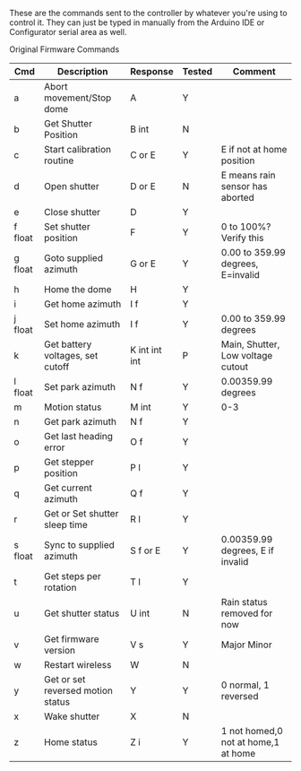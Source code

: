 These are the commands sent to the controller by whatever you're using to control it. They can just be typed in manually from the Arduino IDE or Configurator serial area as well.

Original Firmware Commands

 Cmd   | Description                       | Response | Tested | Comment                       
------ | --------------------------------- | -------- | ------ |-----
a | Abort movement/Stop dome          | A | Y |
b     | Get Shutter Position              | B int       | N |
c     | Start calibration routine         | C or E   | Y | E if not at home position           
d     | Open shutter                      | D or E   | N | E means rain sensor has aborted     
e     | Close shutter                     | D        | Y |
f float | Set shutter position              | F        | Y | 0 to 100%? Verify this              
g float   | Goto supplied azimuth             | G or E   | Y | 0.00 to 359.99 degrees, E=invalid   
 h     | Home the dome                     | H        | Y |                                     
 i     | Get home azimuth                  | I f      | Y |                                     
 j float   | Set home azimuth                  | I f      | Y | 0.00 to 359.99 degrees              
k <int> | Get battery voltages, set cutoff  | K int int int   | P | Main, Shutter, Low voltage cutout   
l float   | Set park azimuth                  | N f      | Y | 0.00359.99 degrees                  
 m     | Motion status                     | M int       | Y | 0-3                                 
 n     | Get park azimuth                  | N f      | Y |                                     
 o     | Get last heading error            | O f      | Y |                                     
 p     | Get stepper position              | P l      | Y |                                     
 q     | Get current azimuth               | Q f      | Y |                                     
r <long> | Get or Set shutter sleep time     | R l      | Y |                                     
 s float   | Sync to supplied azimuth          | S f or E | Y | 0.00359.99 degrees, E if invalid    
 t     | Get steps per rotation            | T l      | Y |                                     
 u     | Get shutter status                | U int     | N | Rain status removed for now         
 v     | Get firmware version              | V s      | Y | Major Minor                         
 w     | Restart wireless                  | W        | N |                                     
 y <int> | Get or set reversed motion status | Y        | Y | 0 normal, 1 reversed                
 x     | Wake shutter                      | X        | N |                                     
 z     | Home status                       | Z i      | Y | 1 not homed,0 not at home,1 at home 
